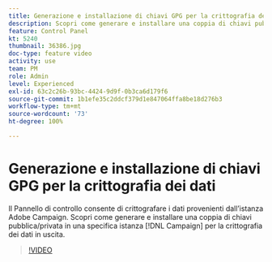 ```yaml
---
title: Generazione e installazione di chiavi GPG per la crittografia dei dati
description: Scopri come generare e installare una coppia di chiavi pubblica/privata in una specifica istanza Campaign per la crittografia dei dati in uscita.
feature: Control Panel
kt: 5240
thumbnail: 36386.jpg
doc-type: feature video
activity: use
team: PM
role: Admin
level: Experienced
exl-id: 63c2c26b-93bc-4424-9d9f-0b3ca6d179f6
source-git-commit: 1b1efe35c2ddcf379d1e847064ffa8be18d276b3
workflow-type: tm+mt
source-wordcount: '73'
ht-degree: 100%

---
```


# Generazione e installazione di chiavi GPG per la crittografia dei dati

Il Pannello di controllo consente di crittografare i dati provenienti dall’istanza Adobe Campaign. Scopri come generare e installare una coppia di chiavi pubblica/privata in una specifica istanza [!DNL Campaign] per la crittografia dei dati in uscita.

>[!VIDEO](https://video.tv.adobe.com/v/36386?quality=12&learn=0n)
